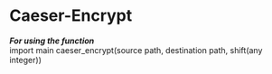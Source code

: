 # Caeser-Encrypt
***For using the function*** \
import main
caeser_encrypt(source path, destination path, shift(any integer))
